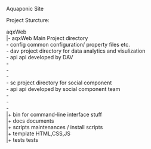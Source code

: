 Aquaponic Site  

Project Sturcture:  

aqxWeb  
|- aqxWeb 	   Main Project directory  
    - config   common configuration/ property files etc.  
    - dav      project directory for data analytics and visulization  
      - api    api developed by DAV  
      -    
      -  
      -  
    - sc       project directory for social component  
      - api    api developed by social component team  
      -  
      -  
      -  
|+ bin         for command-line interface stuff  
|+ docs        documents  
|+ scripts     maintenances / install scripts  
|+ template    HTML,CSS,JS  
|+ tests       tests  
